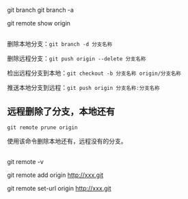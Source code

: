 
git branch
git branch -a

git remote show origin

##  

删除本地分支：`git branch -d 分支名称`

删除远程分支：`git push origin --delete 分支名称`

检出远程分支到本地：`git checkout -b 分支名称 origin/分支名称`

推送本地分支到远程：`git push origin 分支名称:分支名称`

## 远程删除了分支，本地还有

```
git remote prune origin
```

使用该命令删除本地还有，远程没有的分支。

## 

git remote -v

git remote add origin http://xxx.git

git remote set-url origin http://xxx.git
